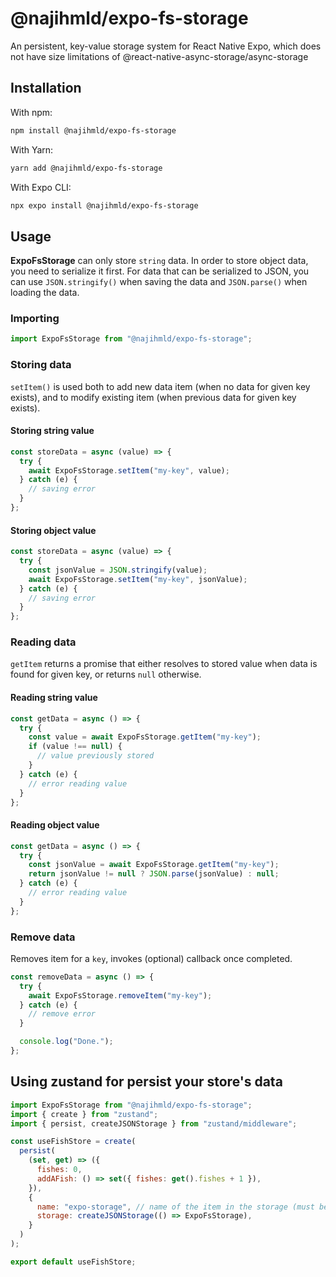 # @najihmld/expo-fs-storage

An persistent, key-value storage system for React Native Expo, which does not have size limitations of @react-native-async-storage/async-storage

## Installation

With npm:

```bash
npm install @najihmld/expo-fs-storage
```

With Yarn:

```bash
yarn add @najihmld/expo-fs-storage
```

With Expo CLI:

```bash
npx expo install @najihmld/expo-fs-storage
```

## Usage

**ExpoFsStorage** can only store `string` data. In order to store object data,
you need to serialize it first. For data that can be serialized to JSON, you can
use `JSON.stringify()` when saving the data and `JSON.parse()` when loading the
data.

### Importing

```js
import ExpoFsStorage from "@najihmld/expo-fs-storage";
```

### Storing data

`setItem()` is used both to add new data item (when no data for given key
exists), and to modify existing item (when previous data for given key exists).

#### Storing string value

```jsx
const storeData = async (value) => {
  try {
    await ExpoFsStorage.setItem("my-key", value);
  } catch (e) {
    // saving error
  }
};
```

#### Storing object value

```jsx
const storeData = async (value) => {
  try {
    const jsonValue = JSON.stringify(value);
    await ExpoFsStorage.setItem("my-key", jsonValue);
  } catch (e) {
    // saving error
  }
};
```

### Reading data

`getItem` returns a promise that either resolves to stored value when data is
found for given key, or returns `null` otherwise.

#### Reading string value

```jsx
const getData = async () => {
  try {
    const value = await ExpoFsStorage.getItem("my-key");
    if (value !== null) {
      // value previously stored
    }
  } catch (e) {
    // error reading value
  }
};
```

#### Reading object value

```jsx
const getData = async () => {
  try {
    const jsonValue = await ExpoFsStorage.getItem("my-key");
    return jsonValue != null ? JSON.parse(jsonValue) : null;
  } catch (e) {
    // error reading value
  }
};
```

### Remove data

Removes item for a `key`, invokes (optional) callback once completed.

```js
const removeData = async () => {
  try {
    await ExpoFsStorage.removeItem("my-key");
  } catch (e) {
    // remove error
  }

  console.log("Done.");
};
```

## Using zustand for persist your store's data

```js
import ExpoFsStorage from "@najihmld/expo-fs-storage";
import { create } from "zustand";
import { persist, createJSONStorage } from "zustand/middleware";

const useFishStore = create(
  persist(
    (set, get) => ({
      fishes: 0,
      addAFish: () => set({ fishes: get().fishes + 1 }),
    }),
    {
      name: "expo-storage", // name of the item in the storage (must be unique)
      storage: createJSONStorage(() => ExpoFsStorage),
    }
  )
);

export default useFishStore;
```
